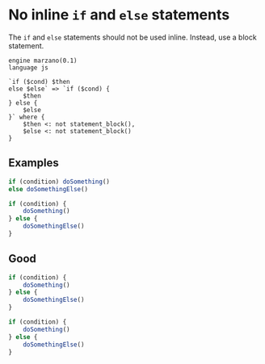 # No inline `if` and `else` statements

The `if` and `else` statements should not be used inline. Instead, use a block statement.

```grit
engine marzano(0.1)
language js

`if ($cond) $then
else $else` => `if ($cond) {
    $then
} else {
    $else
}` where {
    $then <: not statement_block(),
    $else <: not statement_block()
}
```

## Examples

```javascript
if (condition) doSomething()
else doSomethingElse()
```

```javascript
if (condition) {
    doSomething()
} else {
    doSomethingElse()
}
```

## Good

```javascript
if (condition) {
    doSomething()
} else {
    doSomethingElse()
}
```

```js
if (condition) {
    doSomething()
} else {
    doSomethingElse()
}
```